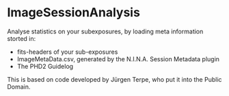 # ImageSessionAnalysis

Analyse statistics on your subexposures, by loading meta information storted in:

 * fits-headers of your sub-exposures
 * ImageMetaData.csv, generated by the N.I.N.A. Session Metadata plugin
 * The PHD2 Guidelog
  
This is based on code developed by Jürgen Terpe, who put it into the Public Domain.  